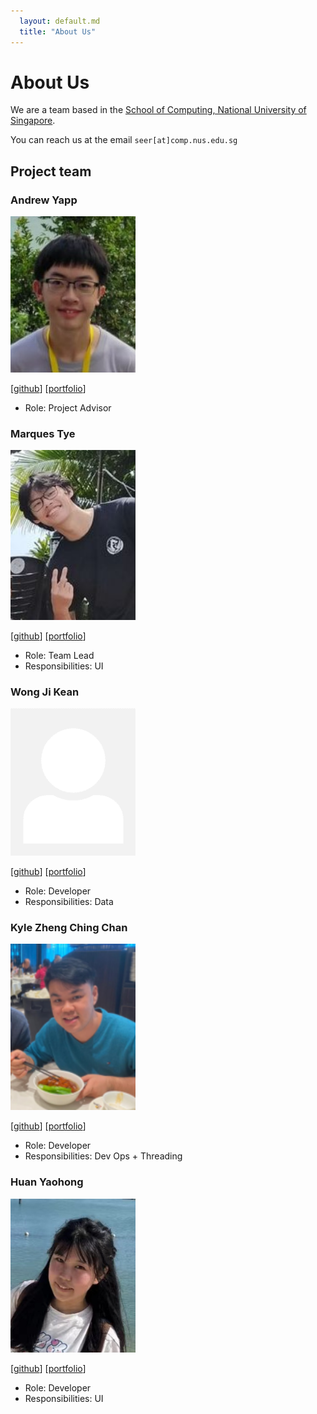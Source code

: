 ```yaml
---
  layout: default.md
  title: "About Us"
---
```


# About Us

We are a team based in the [School of Computing, National University of Singapore](http://www.comp.nus.edu.sg).

You can reach us at the email `seer[at]comp.nus.edu.sg`

## Project team

### Andrew Yapp

<img src="images/rocketninja7.png" width="200px">

[[github](https://github.com/rocketninja7)]
[[portfolio](team/andrewyapp.md)]

- Role: Project Advisor

### Marques Tye

<img src="images/marquestye.png" width="200px">

[[github](http://github.com/marquestye)]
[[portfolio](team/marquestye.md)]

- Role: Team Lead
- Responsibilities: UI

### Wong Ji Kean

<img src="images/johndoe.png" width="200px">

[[github](http://github.com/ji-just-ji)]
[[portfolio](team/johndoe.md)]


- Role: Developer
- Responsibilities: Data

### Kyle Zheng Ching Chan

<img src="images/xcolourx.png" width="200px">

[[github](https://github.com/xCOLOURx)]
[[portfolio](team/xcolourx.md)]

- Role: Developer
- Responsibilities: Dev Ops + Threading

### Huan Yaohong

<img src="images/yyyaohhh.png" width="200px">

[[github](http://github.com/yyyaohhh)]
[[portfolio](team/yyyaohhh.md)]

- Role: Developer
- Responsibilities: UI
